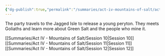 ```yaml
---
{"dg-publish":true,"permalink":"/summaries/act-iv-mountains-of-salt/act-iv-mountains-of-salt/"}
---
```


The party travels to the Jagged Isle to release a young peryton. They meets Goliaths and learn more about Green Salt and the people who mine it.


 [[Summaries/Act IV - Mountains of Salt/Session 10\|Session 10]]
 [[Summaries/Act IV - Mountains of Salt/Session 11\|Session 11]]
 [[Summaries/Act IV - Mountains of Salt/Session 12\|Session 12]]

